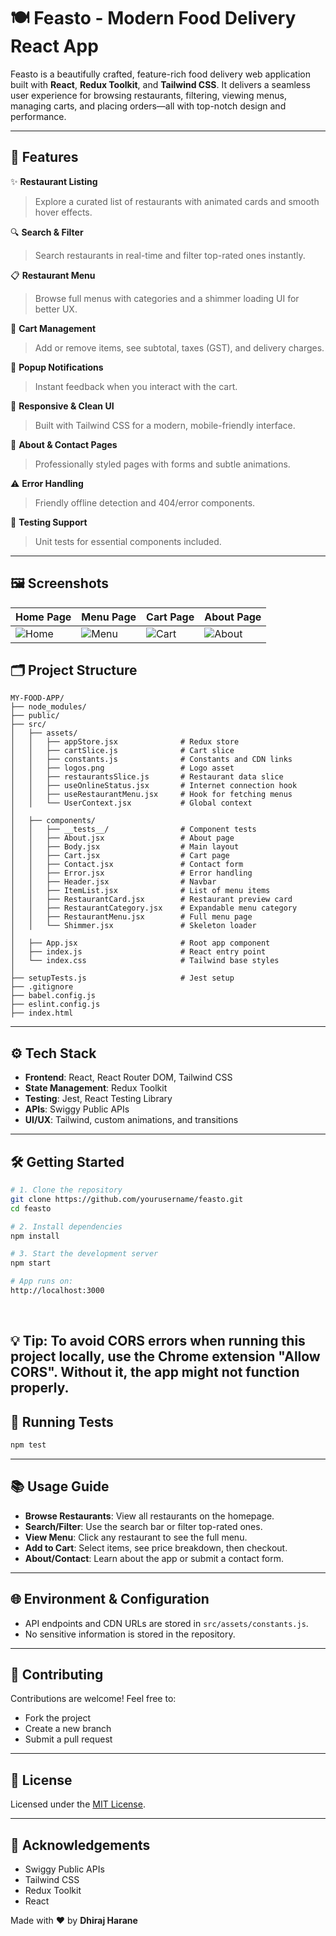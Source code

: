 
# 🍽️ Feasto - Modern Food Delivery React App

Feasto is a beautifully crafted, feature-rich food delivery web application built with **React**, **Redux Toolkit**, and **Tailwind CSS**. It delivers a seamless user experience for browsing restaurants, filtering, viewing menus, managing carts, and placing orders—all with top-notch design and performance.

---

## 🚀 Features

✨ **Restaurant Listing**

> Explore a curated list of restaurants with animated cards and smooth hover effects.

🔍 **Search & Filter**

> Search restaurants in real-time and filter top-rated ones instantly.

📋 **Restaurant Menu**

> Browse full menus with categories and a shimmer loading UI for better UX.

🛒 **Cart Management**

> Add or remove items, see subtotal, taxes (GST), and delivery charges.

🔔 **Popup Notifications**

> Instant feedback when you interact with the cart.

📱 **Responsive & Clean UI**

> Built with Tailwind CSS for a modern, mobile-friendly interface.

📄 **About & Contact Pages**

> Professionally styled pages with forms and subtle animations.

⚠️ **Error Handling**

> Friendly offline detection and 404/error components.

🧪 **Testing Support**

> Unit tests for essential components included.

---

## 🖼️ Screenshots

| Home Page | Menu Page | Cart Page | About Page |
|-----------|-----------|-----------|------------|
| ![Home](https://i.postimg.cc/J4BZtCG1/home.png) | ![Menu](https://i.postimg.cc/fbX0TcLB/menu.png) | ![Cart](https://i.postimg.cc/vTDYDyhb/cart.png) | ![About](https://i.postimg.cc/2yLsPSTb/about.png) |

## 🗂 Project Structure

```
MY-FOOD-APP/
├── node_modules/
├── public/
├── src/
│   ├── assets/
│   │   ├── appStore.jsx              # Redux store
│   │   ├── cartSlice.js              # Cart slice
│   │   ├── constants.js              # Constants and CDN links
│   │   ├── logos.png                 # Logo asset
│   │   ├── restaurantsSlice.js       # Restaurant data slice
│   │   ├── useOnlineStatus.jsx       # Internet connection hook
│   │   ├── useRestaurantMenu.jsx     # Hook for fetching menus
│   │   └── UserContext.jsx           # Global context
│
│   ├── components/
│   │   ├── __tests__/                # Component tests
│   │   ├── About.jsx                 # About page
│   │   ├── Body.jsx                  # Main layout
│   │   ├── Cart.jsx                  # Cart page
│   │   ├── Contact.jsx               # Contact form
│   │   ├── Error.jsx                 # Error handling
│   │   ├── Header.jsx                # Navbar
│   │   ├── ItemList.jsx              # List of menu items
│   │   ├── RestaurantCard.jsx        # Restaurant preview card
│   │   ├── RestaurantCategory.jsx    # Expandable menu category
│   │   ├── RestaurantMenu.jsx        # Full menu page
│   │   └── Shimmer.jsx               # Skeleton loader
│
│   ├── App.jsx                       # Root app component
│   ├── index.js                      # React entry point
│   └── index.css                     # Tailwind base styles
│
├── setupTests.js                     # Jest setup
├── .gitignore
├── babel.config.js
├── eslint.config.js
├── index.html
```

---

## ⚙️ Tech Stack

* **Frontend**: React, React Router DOM, Tailwind CSS
* **State Management**: Redux Toolkit
* **Testing**: Jest, React Testing Library
* **APIs**: Swiggy Public APIs
* **UI/UX**: Tailwind, custom animations, and transitions

---

## 🛠️ Getting Started

```bash
# 1. Clone the repository
git clone https://github.com/yourusername/feasto.git
cd feasto

# 2. Install dependencies
npm install

# 3. Start the development server
npm start

# App runs on:
http://localhost:3000

```
<br>

💡 Tip: To avoid CORS errors when running this project locally, use the Chrome extension "Allow CORS". Without it, the app might not function properly.
---


## 🧪 Running Tests

```bash
npm test
```

---

## 📚 Usage Guide

* **Browse Restaurants**: View all restaurants on the homepage.
* **Search/Filter**: Use the search bar or filter top-rated ones.
* **View Menu**: Click any restaurant to see the full menu.
* **Add to Cart**: Select items, see price breakdown, then checkout.
* **About/Contact**: Learn about the app or submit a contact form.

---

## 🌐 Environment & Configuration

* API endpoints and CDN URLs are stored in `src/assets/constants.js`.
* No sensitive information is stored in the repository.

---

## 🤝 Contributing

Contributions are welcome! Feel free to:

* Fork the project
* Create a new branch
* Submit a pull request

---

## 📄 License

Licensed under the [MIT License](LICENSE).

---

## 🙏 Acknowledgements

* Swiggy Public APIs
* Tailwind CSS
* Redux Toolkit
* React

Made with ❤️ by **Dhiraj Harane**
